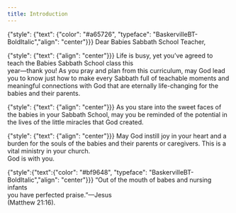 ```yaml
---
title: Introduction
---
```


{"style": {"text": {"color": "#a65726", "typeface": "BaskervilleBT-BoldItalic","align": "center"}}}
Dear Babies Sabbath School Teacher,

{"style": {"text": {"align": "center"}}}
Life is busy, yet you’ve agreed to teach the Babies Sabbath School class this\
year—thank you! As you pray and plan from this curriculum, may God lead\
you to know just how to make every Sabbath full of teachable moments and\
meaningful connections with God that are eternally life-changing for the babies and their parents.

{"style": {"text": {"align": "center"}}}
As you stare into the sweet faces of the babies in your Sabbath School, may you be reminded of the potential in the lives of the little miracles that God created.

{"style": {"text": {"align": "center"}}}
May God instill joy in your heart and a burden for the souls of the babies and their parents or caregivers. This is a vital ministry in your church.\
God is with you.

{"style":{"text":{"color": "#bf9648", "typeface": "BaskervilleBT-BoldItalic","align": "center"}}}
“Out of the mouth of babes and nursing infants\
you have perfected praise.”—Jesus\
(Matthew 21:16).